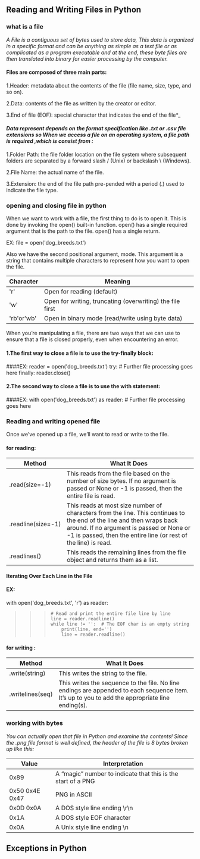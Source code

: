 ## Reading and Writing Files in Python

### what is a file 

_*A File is a contiguous set of bytes used to store data, This data is organized in a specific format and can be anything as simple as a text file or as complicated as a program executable and at the end, these byte files are then translated into binary for easier processing by the computer.*_

#### Files are composed of three main parts:

1.Header: metadata about the contents of the file (file name, size, type, and so on).

2.Data: contents of the file as written by the creator or editor.

3.End of file (EOF): special character that indicates the end of the file*_


#### _*Data represent depends on the format specification like .txt or .csv file extensions so When we access a file on an operating system, a file path is required ,which is consist from :*_

1.Folder Path: the file folder location on the file system where subsequent folders are separated by a forward slash / (Unix) or backslash \ (Windows).

2.File Name: the actual name of the file.

3.Extension: the end of the file path pre-pended with a period (.) used to indicate the file type. 

### opening and closing file in python

When we want to work with a file, the first thing to do is to open it. This is done by invoking the open() built-in function. open() has a single required argument that is the path to the file. open() has a single return. 

EX: file = open('dog_breeds.txt')


Also we have the second positional argument, mode. This argument is a string that contains multiple characters to represent how you want to open the file. 

Character |	Meaning
--------- | --------
'r'       | Open for reading (default)
'w'	      |Open for writing, truncating (overwriting) the file first
'rb'or'wb'|	Open in binary mode (read/write using byte data)



When you’re manipulating a file, there are two ways that we can use to ensure that a file is closed properly, even when encountering an error.

#### 1.The first way to close a file is to use the try-finally block:

####EX: 
reader = open('dog_breeds.txt')
try:
    # Further file processing goes here
finally:
    reader.close()

#### 2.The second way to close a file is to use the with statement:

####EX:
with open('dog_breeds.txt') as reader:
    # Further file processing goes here


### Reading and writing opened file 

Once we’ve opened up a file, we’ll want to read or write to the file. 

#### for reading:

Method	          | What It Does
---------         | --------
.read(size=-1)    |	This reads from the file based on the number of size bytes. If no argument is passed or None or -1 is passed, then the entire file is read.
.readline(size=-1)|	This reads at most size number of characters from the line. This continues to the end of the line and then wraps back around. If no argument is passed or None or -1 is passed, then the entire line (or rest of the line) is read.
.readlines()	  | This reads the remaining lines from the file object and returns them as a list.


#### Iterating Over Each Line in the File
#### EX:
with open('dog_breeds.txt', 'r') as reader:
>>>     # Read and print the entire file line by line
>>>     line = reader.readline()
>>>     while line != '':  # The EOF char is an empty string
>>>         print(line, end='')
>>>         line = reader.readline()



#### for writing :

Method	          | What It Does
---------         | --------
.write(string)	  | This writes the string to the file.
.writelines(seq)  | This writes the sequence to the file. No line endings are appended to each sequence item. It’s up to you to add the appropriate line ending(s).


### working with bytes
_*You can actually open that file in Python and examine the contents! Since the .png file format is well defined, the header of the file is 8 bytes broken up like this:*_


Value          |   Interpretation
------         |    --------------
0x89           |  A “magic” number to indicate that this is the start of a PNG
0x50 0x4E 0x47 |	PNG in ASCII
0x0D 0x0A	   |  A DOS style line ending \r\n
0x1A	       |  A DOS style EOF character
0x0A	       |  A Unix style line ending \n

## Exceptions in Python
